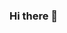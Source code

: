 ### Hi there 👋

<!--
**sonadukane18/sonadukane18** is a ✨ _special_ ✨ repository because its `README.md` (this file) appears on your GitHub profile.

Here are some ideas to get you started:

- 🔭 I’m currently working on Automation using ML .
- 🌱 I’m currently learning Frontend Frameworks, Machine Learning.
- 👯 I’m looking to collaborate on Frontend & Python Development.
- 🤔 I’m looking for help with Python Automation and Machine Learning .
- 💬 Ask me about Python, Java, HTML, CSS, JS, React.
- 📫 How to reach me: dukanesona1868@gmail.com
- 😄 Pronouns: She/Her
- ⚡ Fun fact: I'm a Photographer 📸 and Creative Enthusiast.
-->
